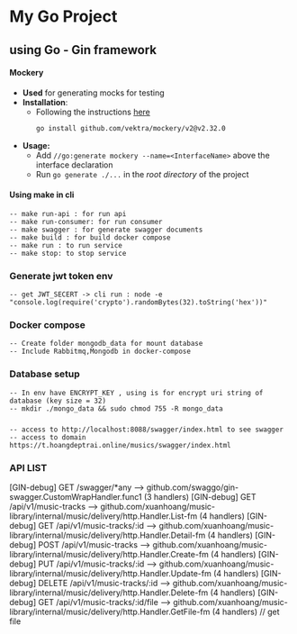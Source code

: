 # My Go Project 
## using Go - Gin framework

#### Mockery
- **Used** for generating mocks for testing
- **Installation**: 
  - Following the instructions [here](https://vektra.github.io/mockery/v2.32/installation/)
    ```bash
    go install github.com/vektra/mockery/v2@v2.32.0
    ```
- **Usage:**
  - Add `//go:generate mockery --name=<InterfaceName>` above the interface declaration
  - Run `go generate ./...` in the *root directory* of the project


#### Using make in cli 
    -- make run-api : for run api 
    -- make run-consumer: for run consumer
    -- make swagger : for generate swagger documents
    -- make build : for build docker compose
    -- make run : to run service
    -- make stop: to stop service
### Generate jwt token env
    -- get JWT_SECERT -> cli run : node -e "console.log(require('crypto').randomBytes(32).toString('hex'))" 

### Docker compose 
    -- Create folder mongodb_data for mount database
    -- Include Rabbitmq,Mongodb in docker-compose

### Database setup
    -- In env have ENCRYPT_KEY , using is for encrypt uri string of database (key size = 32)    
    -- mkdir ./mongo_data && sudo chmod 755 -R mongo_data

### 
    -- access to http://localhost:8088/swagger/index.html to see swagger
    -- access to domain https://t.hoangdeptrai.online/musics/swagger/index.html



### API LIST 
[GIN-debug] GET    /swagger/*any             --> github.com/swaggo/gin-swagger.CustomWrapHandler.func1 (3 handlers)
[GIN-debug] GET    /api/v1/music-tracks      --> github.com/xuanhoang/music-library/internal/music/delivery/http.Handler.List-fm (4 handlers)
[GIN-debug] GET    /api/v1/music-tracks/:id  --> github.com/xuanhoang/music-library/internal/music/delivery/http.Handler.Detail-fm (4 handlers)
[GIN-debug] POST   /api/v1/music-tracks      --> github.com/xuanhoang/music-library/internal/music/delivery/http.Handler.Create-fm (4 handlers)
[GIN-debug] PUT    /api/v1/music-tracks/:id  --> github.com/xuanhoang/music-library/internal/music/delivery/http.Handler.Update-fm (4 handlers)
[GIN-debug] DELETE /api/v1/music-tracks/:id  --> github.com/xuanhoang/music-library/internal/music/delivery/http.Handler.Delete-fm (4 handlers)
[GIN-debug] GET    /api/v1/music-tracks/:id/file --> github.com/xuanhoang/music-library/internal/music/delivery/http.Handler.GetFile-fm (4 handlers) // get file


